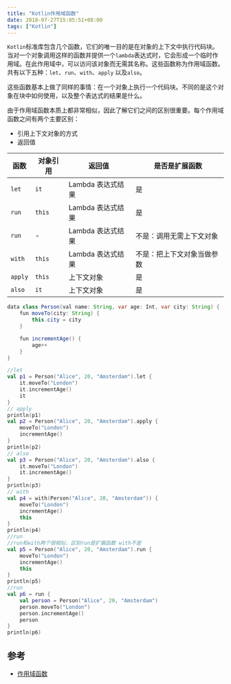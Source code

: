 ```yaml
---
title: "Kotlin作用域函数"
date: 2018-07-27T15:05:51+08:00
tags: ["Kotlin"]
---
```


`Kotlin`标准库包含几个函数，它们的唯一目的是在对象的上下文中执行代码块。当对一个对象调用这样的函数并提供一个`lambda`表达式时，它会形成一个临时作用域。在此作用域中，可以访问该对象而无需其名称。这些函数称为作用域函数。共有以下五种：`let`、`run`、`with`、`apply` 以及`also`。

这些函数基本上做了同样的事情：在一个对象上执行一个代码块。不同的是这个对象在块中如何使用，以及整个表达式的结果是什么。


由于作用域函数本质上都非常相似，因此了解它们之间的区别很重要。每个作用域函数之间有两个主要区别：

* 引用上下文对象的方式
* 返回值

| 函数    | 对象引用 | 返回值            | 是否是扩展函数             |
| ------- | -------- | ----------------- | -------------------------- |
| `let`   | `it`     | Lambda 表达式结果 | 是                         |
| `run`   | `this`   | Lambda 表达式结果 | 是                         |
| `run`   | -        | Lambda 表达式结果 | 不是：调用无需上下文对象   |
| `with`  | `this`   | Lambda 表达式结果 | 不是：把上下文对象当做参数 |
| `apply` | `this`   | 上下文对象        | 是                         |
| `also`  | `it`     | 上下文对象        | 是                         |


```java
data class Person(val name: String, var age: Int, var city: String) {
    fun moveTo(city: String) {
        this.city = city
    }

    fun incrementAge() {
        age++
    }
}
```

```kotlin
//let
val p1 = Person("Alice", 20, "Amsterdam").let {
    it.moveTo("London")
    it.incrementAge()
    it
}
// apply
println(p1)
val p2 = Person("Alice", 20, "Amsterdam").apply {
    moveTo("London")
    incrementAge()
}
println(p2)
// also
val p3 = Person("Alice", 20, "Amsterdam").also {
    it.moveTo("London")
    it.incrementAge()
}
println(p3)
// with
val p4 = with(Person("Alice", 20, "Amsterdam")) {
    moveTo("London")
    incrementAge()
    this
}
println(p4)
//run 
//run和with两个很相似，区别run是扩展函数 with不是
val p5 = Person("Alice", 20, "Amsterdam").run {
    moveTo("London")
    incrementAge()
    this
}
println(p5)
//run
val p6 = run {
    val person = Person("Alice", 20, "Amsterdam")
    person.moveTo("London")
    person.incrementAge()
    person
}
println(p6)
```

## 参考

* [作用域函数](https://www.kotlincn.net/docs/reference/scope-functions.html)